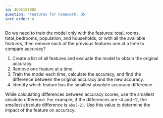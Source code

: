```yaml
---
id: 4b0519f085
question: 'Features for homework: Q5'
sort_order: 4
---
```


Do we need to train the model only with the features: total_rooms, total_bedrooms, population, and households, or with all the available features, then remove each of the previous features one at a time to compare accuracy?

1. Create a list of all features and evaluate the model to obtain the original accuracy.
2. Remove one feature at a time.
3. Train the model each time, calculate the accuracy, and find the difference between the original accuracy and the new accuracy.
4. Identify which feature has the smallest absolute accuracy difference.

While calculating differences between accuracy scores, use the smallest absolute difference. For example, if the differences are -4 and -2, the smallest absolute difference is `abs(-2)`. Use this value to determine the impact of the feature on accuracy.